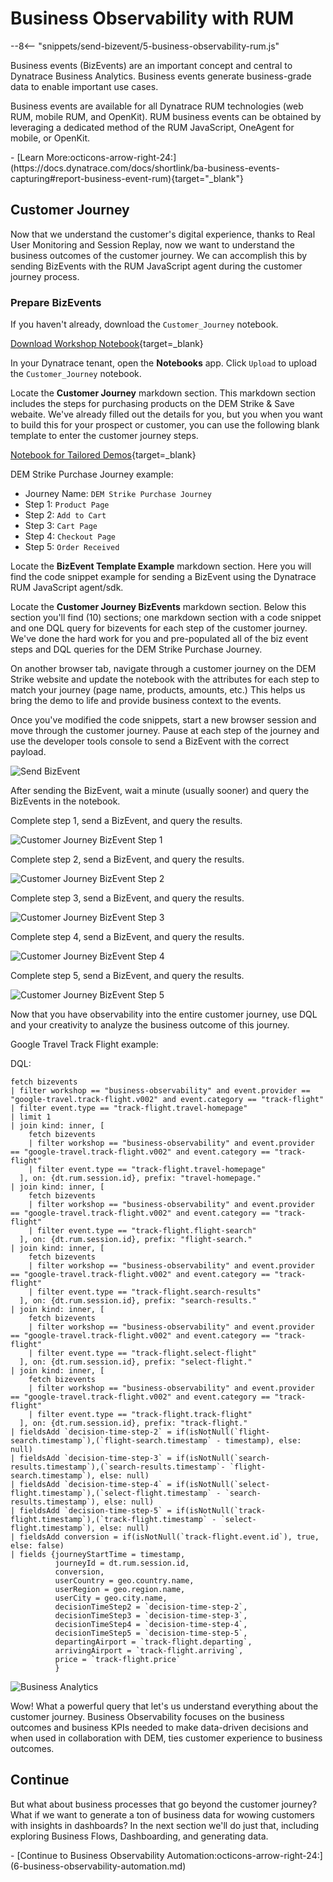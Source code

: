 # Business Observability with RUM
--8<-- "snippets/send-bizevent/5-business-observability-rum.js"

Business events (BizEvents) are an important concept and central to Dynatrace Business Analytics. Business events generate business-grade data to enable important use cases.

Business events are available for all Dynatrace RUM technologies (web RUM, mobile RUM, and OpenKit). RUM business events can be obtained by leveraging a dedicated method of the RUM JavaScript, OneAgent for mobile, or OpenKit.

<div class="grid cards" markdown>
- [Learn More:octicons-arrow-right-24:](https://docs.dynatrace.com/docs/shortlink/ba-business-events-capturing#report-business-event-rum){target="_blank"}
</div>

## Customer Journey

Now that we understand the customer's digital experience, thanks to Real User Monitoring and Session Replay, now we want to understand the business outcomes of the customer journey.  We can accomplish this by sending BizEvents with the RUM JavaScript agent during the customer journey process.

### Prepare BizEvents

If you haven't already, download the `Customer_Journey` notebook.

[Download Workshop Notebook](https://github.com/dynatrace-wwse/enablement-browser-dem-biz-observability/blob/main/docs/assets/dynatrace/notebook/Customer_Journey.json){target=_blank}

In your Dynatrace tenant, open the **Notebooks** app.  Click `Upload` to upload the `Customer_Journey` notebook.

Locate the **Customer Journey** markdown section.  This markdown section includes the steps for purchasing products on the DEM Strike & Save webaite. We've already filled out the details for you, but you when you want to build this for your prospect or customer, you can use the following blank template to enter the customer journey steps. 

[Notebook for Tailored Demos](https://github.com/dynatrace-wwse/enablement-browser-dem-biz-observability/blob/main/docs/assets/dynatrace/notebook/Blank_Customer_Journey.json){target=_blank}

DEM Strike Purchase Journey example:

* Journey Name: `DEM Strike Purchase Journey`
* Step 1: `Product Page`
* Step 2: `Add to Cart`
* Step 3: `Cart Page`
* Step 4: `Checkout Page`
* Step 5: `Order Received`

Locate the **BizEvent Template Example** markdown section.  Here you will find the code snippet example for sending a BizEvent using the Dynatrace RUM JavaScript agent/sdk. 

Locate the **Customer Journey BizEvents** markdown section.  Below this section you'll find (10) sections; one markdown section with a code snippet and one DQL query for bizevents for each step of the customer journey. We've done the hard work for you and pre-populated all of the biz event steps and DQL queries for the DEM Strike Purchase Journey.

On another browser tab, navigate through a customer journey on the DEM Strike website and update the notebook with the attributes for each step to match your journey (page name, products, amounts, etc.) This helps us bring the demo to life and provide business context to the events.

Once you've modified the code snippets, start a new browser session and move through the customer journey.  Pause at each step of the journey and use the developer tools console to send a BizEvent with the correct payload.

![Send BizEvent](./img/rum-biz-obs_customer_journey_send_bizevent.png)

After sending the BizEvent, wait a minute (usually sooner) and query the BizEvents in the notebook.

Complete step 1, send a BizEvent, and query the results.

![Customer Journey BizEvent Step 1](./img/rum-biz-obs_customer_journey_bizevent_step_1.png)

Complete step 2, send a BizEvent, and query the results.

![Customer Journey BizEvent Step 2](./img/rum-biz-obs_customer_journey_bizevent_step_2.png)

Complete step 3, send a BizEvent, and query the results.

![Customer Journey BizEvent Step 3](./img/rum-biz-obs_customer_journey_bizevent_step_3.png)

Complete step 4, send a BizEvent, and query the results.

![Customer Journey BizEvent Step 4](./img/rum-biz-obs_customer_journey_bizevent_step_4.png)

Complete step 5, send a BizEvent, and query the results.

![Customer Journey BizEvent Step 5](./img/rum-biz-obs_customer_journey_bizevent_step_5.png)

Now that you have observability into the entire customer journey, use DQL and your creativity to analyze the business outcome of this journey.

Google Travel Track Flight example:

DQL:
```
fetch bizevents
| filter workshop == "business-observability" and event.provider == "google-travel.track-flight.v002" and event.category == "track-flight"
| filter event.type == "track-flight.travel-homepage"
| limit 1
| join kind: inner, [
    fetch bizevents
    | filter workshop == "business-observability" and event.provider == "google-travel.track-flight.v002" and event.category == "track-flight"
    | filter event.type == "track-flight.travel-homepage"
  ], on: {dt.rum.session.id}, prefix: "travel-homepage."
| join kind: inner, [
    fetch bizevents
    | filter workshop == "business-observability" and event.provider == "google-travel.track-flight.v002" and event.category == "track-flight"
    | filter event.type == "track-flight.flight-search"
  ], on: {dt.rum.session.id}, prefix: "flight-search."
| join kind: inner, [
    fetch bizevents
    | filter workshop == "business-observability" and event.provider == "google-travel.track-flight.v002" and event.category == "track-flight"
    | filter event.type == "track-flight.search-results"
  ], on: {dt.rum.session.id}, prefix: "search-results."
| join kind: inner, [
    fetch bizevents
    | filter workshop == "business-observability" and event.provider == "google-travel.track-flight.v002" and event.category == "track-flight"
    | filter event.type == "track-flight.select-flight"
  ], on: {dt.rum.session.id}, prefix: "select-flight."
| join kind: inner, [
    fetch bizevents
    | filter workshop == "business-observability" and event.provider == "google-travel.track-flight.v002" and event.category == "track-flight"
    | filter event.type == "track-flight.track-flight"
  ], on: {dt.rum.session.id}, prefix: "track-flight."
| fieldsAdd `decision-time-step-2` = if(isNotNull(`flight-search.timestamp`),(`flight-search.timestamp` - timestamp), else: null)
| fieldsAdd `decision-time-step-3` = if(isNotNull(`search-results.timestamp`),(`search-results.timestamp`- `flight-search.timestamp`), else: null)
| fieldsAdd `decision-time-step-4` = if(isNotNull(`select-flight.timestamp`),(`select-flight.timestamp` - `search-results.timestamp`), else: null)
| fieldsAdd `decision-time-step-5` = if(isNotNull(`track-flight.timestamp`),(`track-flight.timestamp` - `select-flight.timestamp`), else: null)
| fieldsAdd conversion = if(isNotNull(`track-flight.event.id`), true, else: false)
| fields {journeyStartTime = timestamp, 
          journeyId = dt.rum.session.id,
          conversion,
          userCountry = geo.country.name,
          userRegion = geo.region.name,
          userCity = geo.city.name,
          decisionTimeStep2 = `decision-time-step-2`,
          decisionTimeStep3 = `decision-time-step-3`,
          decisionTimeStep4 = `decision-time-step-4`,
          decisionTimeStep5 = `decision-time-step-5`,
          departingAirport = `track-flight.departing`,
          arrivingAirport = `track-flight.arriving`,
          price = `track-flight.price`
          }
```

![Business Analytics](./img/rum-biz-obs_customer_journey_business_analytics.png)

Wow!  What a powerful query that let's us understand everything about the customer journey.  Business Observability focuses on the business outcomes and business KPIs needed to make data-driven decisions and when used in collaboration with DEM, ties customer experience to business outcomes.

## Continue
But what about business processes that go beyond the customer journey? What if we want to generate a ton of business data for wowing customers with insights in dashboards? In the next section we'll do just that, including exploring Business Flows, Dashboarding, and generating data.


<div class="grid cards" markdown>
- [Continue to Business Observability Automation:octicons-arrow-right-24:](6-business-observability-automation.md)
</div>
